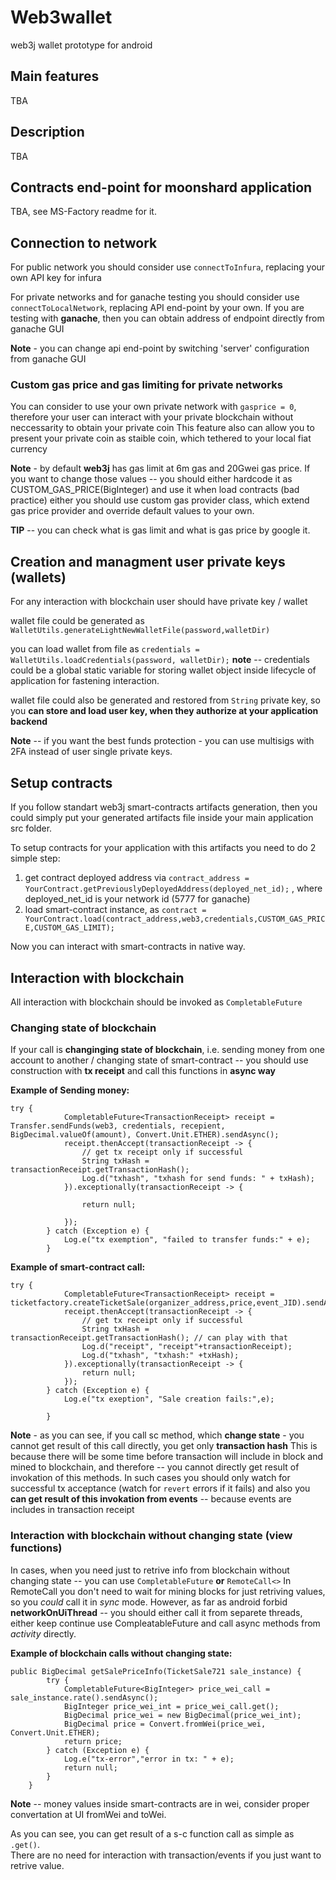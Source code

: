 # Web3wallet
web3j wallet prototype for android

## Main features
TBA

## Description
TBA

## Contracts end-point for moonshard application
TBA, see MS-Factory readme for it.

## Connection to network
For public network you should consider use ```connectToInfura```, replacing your own API key for infura

For private networks and for ganache testing you should consider use ```connectToLocalNetwork```, replacing API end-point by your own. 
If you are testing with **ganache**, then you can obtain address of endpoint directly from ganache GUI

**Note** - you can change api end-point by switching 'server' configuration from ganache GUI

### Custom gas price and gas limiting for private networks
You can consider to use your own private network with ```gasprice = 0```, therefore your user can interact with your private blockchain without neccessarity to obtain your private coin
This feature also can allow you to present your private coin as staible coin, which tethered to your local fiat currency

**Note** - by default **web3j** has gas limit at 6m gas and 20Gwei gas price. If you want to change those values -- you should either hardcode it as CUSTOM_GAS_PRICE(BigInteger) and use it when load contracts (bad practice)
either you should use custom gas provider class, which extend gas price provider and override default values to your own.

**TIP** -- you can check what is gas limit and what is gas price by google it.

## Creation and managment user private keys (wallets)

For any interaction with blockchain user should have private key / wallet

wallet file could be generated as ```WalletUtils.generateLightNewWalletFile(password,walletDir)```

you can load wallet from file  as ```credentials = WalletUtils.loadCredentials(password, walletDir);```
**note** -- credentials could be a global static variable for storing wallet object inside lifecycle of application for fastening interaction.

wallet file could also be generated and restored from ```String``` private key, so you **can store and load user key, when they authorize at your application backend**

**Note** -- if you want the best funds protection - you can use multisigs with 2FA instead of user single private keys. 

## Setup contracts
If you follow standart web3j smart-contracts artifacts generation, then you could simply put your generated artifacts file inside your main application src folder.

To setup contracts for your application with this artifacts you need to do 2 simple step:
1. get contract deployed address via ```contract_address = YourContract.getPreviouslyDeployedAddress(deployed_net_id);``` ,
where deployed_net_id is your network id (5777 for ganache)
2. load smart-contract instance, as ```contract = YourContract.load(contract_address,web3,credentials,CUSTOM_GAS_PRICE,CUSTOM_GAS_LIMIT);```

Now you can interact with smart-contracts in native way.

## Interaction with blockchain
All interaction with blockchain should be invoked as ```CompletableFuture```

### Changing state of blockchain
If your call is **changinging state of blockchain**, i.e. sending money from one account to another / changing state of smart-contract -- you 
should use construction with **tx receipt** and call this functions in **async way**

**Example of Sending money:**
```
try {
            CompletableFuture<TransactionReceipt> receipt = Transfer.sendFunds(web3, credentials, recepient, BigDecimal.valueOf(amount), Convert.Unit.ETHER).sendAsync();
            receipt.thenAccept(transactionReceipt -> {
                // get tx receipt only if successful
                String txHash = transactionReceipt.getTransactionHash();
                Log.d("txhash", "txhash for send funds: " + txHash);
            }).exceptionally(transactionReceipt -> {

                return null;

            });
        } catch (Exception e) {
            Log.e("tx exemption", "failed to transfer funds:" + e);
        }
```
**Example of smart-contract call:**
```
try {
            CompletableFuture<TransactionReceipt> receipt = ticketfactory.createTicketSale(organizer_address,price,event_JID).sendAsync();
            receipt.thenAccept(transactionReceipt -> {
                // get tx receipt only if successful
                String txHash = transactionReceipt.getTransactionHash(); // can play with that
                Log.d("receipt", "receipt"+transactionReceipt);
                Log.d("txhash", "txhash:" +txHash);
            }).exceptionally(transactionReceipt -> {
                return null;
            });
        } catch (Exception e) {
            Log.e("tx exeption", "Sale creation fails:",e);

        }
```

**Note** - as you can see, if you call sc method, which **change state** - you cannot get result of this call directly, you get only **transaction hash**
This is because there will be some time before transaction will include in block and mined to blockchain, and therefore -- you cannot directly get result of invokation of this methods.
In such cases you should only watch for successful tx acceptance (watch for ```revert``` errors if it fails) and also you **can get result of this invokation from events** -- because events are includes in transaction receipt

### Interaction with blockchain without changing state (view functions)
In cases, when you need just to retrive info from blockchain without changing state -- you can use ```CompletableFuture``` **or** ```RemoteCall<>```
In RemoteCall you don't need to wait for mining blocks for just retriving values, so you *could* call it in *sync* mode. 
However, as far as android forbid **networkOnUiThread** -- you should either call it from separete threads, either keep continue use CompleatableFuture and call async methods from *activity* directly.

**Example of blockchain calls without changing state:**
```
public BigDecimal getSalePriceInfo(TicketSale721 sale_instance) {
        try {
            CompletableFuture<BigInteger> price_wei_call = sale_instance.rate().sendAsync();
            BigInteger price_wei_int = price_wei_call.get();
            BigDecimal price_wei = new BigDecimal(price_wei_int);
            BigDecimal price = Convert.fromWei(price_wei, Convert.Unit.ETHER);
            return price;
        } catch (Exception e) {
            Log.e("tx-error","error in tx: " + e);
            return null;
        }
    }
```

**Note** -- money values inside smart-contracts are in wei, consider proper convertation at UI fromWei and toWei.

As you can see, you can get result of a s-c function call as simple as ```.get()```.  
There are no need for interaction with transaction/events if you just want to retrive value.

